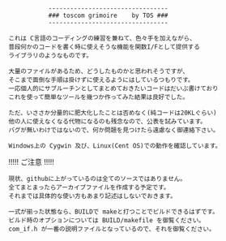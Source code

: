                ---------------------------------
               ### toscom grimoire    by TOS ###
               ---------------------------------

    これは C言語のコーディングの練習を兼ねて、色々手を加えながら、
    普段何かのコードを書く時に使えそうな機能を関数I/Fとして提供する
    ライブラリのようなものです。
  
    大量のファイルがあるため、どうしたものかと思われそうですが、
    そこまで面倒な手順は掛けずに使えるようにはしているつもりです。
    一応個人的にサブルーチンとしてまとめておきたいコードはだいぶ書けており
    これを使って簡単なツールを幾つか作ってみた結果は良好でした。
  
    ただ、いささか分量的に肥大化したことは否めなく(純コードは20KLぐらい)
    他の人に使えなくなる代物になるのも残念なので、公表を試みています。
    バグが無いわけではないので、何か問題を見つけたら遠慮なく御連絡下さい。
    
    Windows上の Cygwin 及び、Linux(Cent OS)での動作を確認しています。
  
!!!!! ご注意 !!!!!

    現状、githubに上がっているのは全てのソースではありません。
    全てまとまったらアーカイブファイルを作成する予定です。
    それまでは具体的な使い方もあまり記述はしないでおきます。
    
    一式が揃った状態なら、BUILDで makeと打つことでビルドできるはずです。
    ビルド時のオプションについては BUILD/makefile を御覧ください。
    com_if.h が一番の説明ファイルとなっているので、それを御覧ください。
    
